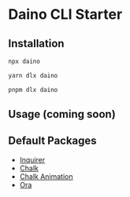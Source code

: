 # Daino CLI Starter

## Installation
```bash
npx daino

yarn dlx daino

pnpm dlx daino
```

## Usage (coming soon) 

## Default Packages
- [Inquirer](https://www.npmjs.com/package/inquirer)
- [Chalk](https://www.npmjs.com/package/chalk)
- [Chalk Animation](https://www.npmjs.com/package/chalk-animation)
- [Ora](https://www.npmjs.com/package/ora)
